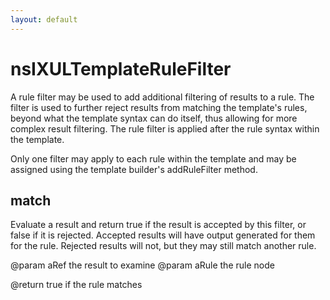 ```yaml
---
layout: default
---
```


# nsIXULTemplateRuleFilter #

A rule filter may be used to add additional filtering of results to a rule.
The filter is used to further reject results from matching the template's
rules, beyond what the template syntax can do itself, thus allowing for
more complex result filtering. The rule filter is applied after the rule
syntax within the template.

Only one filter may apply to each rule within the template and may be
assigned using the template builder's addRuleFilter method.


## match ##

Evaluate a result and return true if the result is accepted by this
filter, or false if it is rejected. Accepted results will have output
generated for them for the rule. Rejected results will not, but they
may still match another rule.

@param aRef the result to examine
@param aRule the rule node

@return true if the rule matches

